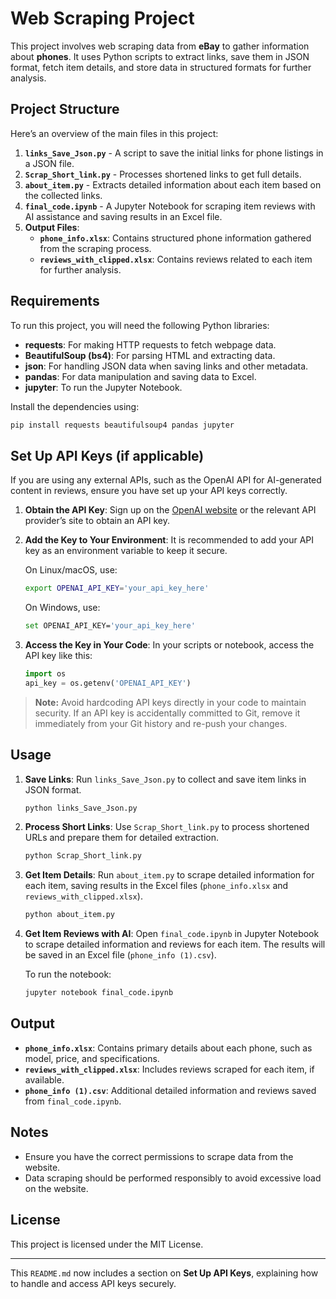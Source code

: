 
# Web Scraping Project

This project involves web scraping data from **eBay** to gather information about **phones**. It uses Python scripts to extract links, save them in JSON format, fetch item details, and store data in structured formats for further analysis.

## Project Structure

Here’s an overview of the main files in this project:

1. **`links_Save_Json.py`** - A script to save the initial links for phone listings in a JSON file.
2. **`Scrap_Short_link.py`** - Processes shortened links to get full details.
3. **`about_item.py`** - Extracts detailed information about each item based on the collected links.
4. **`final_code.ipynb`** - A Jupyter Notebook for scraping item reviews with AI assistance and saving results in an Excel file.
5. **Output Files**:
   - **`phone_info.xlsx`**: Contains structured phone information gathered from the scraping process.
   - **`reviews_with_clipped.xlsx`**: Contains reviews related to each item for further analysis.

## Requirements

To run this project, you will need the following Python libraries:

- **requests**: For making HTTP requests to fetch webpage data.
- **BeautifulSoup (bs4)**: For parsing HTML and extracting data.
- **json**: For handling JSON data when saving links and other metadata.
- **pandas**: For data manipulation and saving data to Excel.
- **jupyter**: To run the Jupyter Notebook.

Install the dependencies using:

```bash
pip install requests beautifulsoup4 pandas jupyter
```

## Set Up API Keys (if applicable)

If you are using any external APIs, such as the OpenAI API for AI-generated content in reviews, ensure you have set up your API keys correctly.

1. **Obtain the API Key**: Sign up on the [OpenAI website](https://openai.com/) or the relevant API provider’s site to obtain an API key.
2. **Add the Key to Your Environment**: It is recommended to add your API key as an environment variable to keep it secure.

   On Linux/macOS, use:
   ```bash
   export OPENAI_API_KEY='your_api_key_here'
   ```

   On Windows, use:
   ```bash
   set OPENAI_API_KEY='your_api_key_here'
   ```

3. **Access the Key in Your Code**: In your scripts or notebook, access the API key like this:

   ```python
   import os
   api_key = os.getenv('OPENAI_API_KEY')
   ```

> **Note:** Avoid hardcoding API keys directly in your code to maintain security. If an API key is accidentally committed to Git, remove it immediately from your Git history and re-push your changes.

## Usage

1. **Save Links**:
   Run `links_Save_Json.py` to collect and save item links in JSON format.
   
   ```bash
   python links_Save_Json.py
   ```

2. **Process Short Links**:
   Use `Scrap_Short_link.py` to process shortened URLs and prepare them for detailed extraction.

   ```bash
   python Scrap_Short_link.py
   ```

3. **Get Item Details**:
   Run `about_item.py` to scrape detailed information for each item, saving results in the Excel files (`phone_info.xlsx` and `reviews_with_clipped.xlsx`).

   ```bash
   python about_item.py
   ```

4. **Get Item Reviews with AI**:
   Open `final_code.ipynb` in Jupyter Notebook to scrape detailed information and reviews for each item. The results will be saved in an Excel file (`phone_info (1).csv`).

   To run the notebook:

   ```bash
   jupyter notebook final_code.ipynb
   ```

## Output

- **`phone_info.xlsx`**: Contains primary details about each phone, such as model, price, and specifications.
- **`reviews_with_clipped.xlsx`**: Includes reviews scraped for each item, if available.
- **`phone_info (1).csv`**: Additional detailed information and reviews saved from `final_code.ipynb`.

## Notes

- Ensure you have the correct permissions to scrape data from the website.
- Data scraping should be performed responsibly to avoid excessive load on the website.

## License

This project is licensed under the MIT License.

---

This `README.md` now includes a section on **Set Up API Keys**, explaining how to handle and access API keys securely.